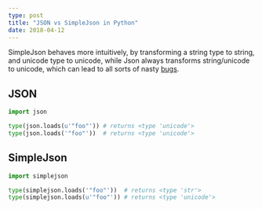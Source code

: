 ```yaml
---
type: post
title: "JSON vs SimpleJson in Python"
date: 2018-04-12
---
```


SimpleJson behaves more intuitively, by transforming a string type to string,
and unicode type to unicode,
while Json always transforms string/unicode to unicode,
which can lead to all sorts of nasty [bugs](https://code.google.com/archive/p/simplejson/issues/40).

## JSON

```py
import json

type(json.loads(u'"foo"')) # returns <type 'unicode'>
type(json.loads('"foo"'))  # returns <type 'unicode'>
```

## SimpleJson

```py
import simplejson

type(simplejson.loads('"foo"'))  # returns <type 'str'>
type(simplejson.loads(u'"foo"')) # returns <type 'unicode'>
```




